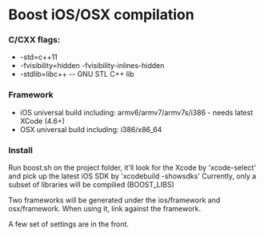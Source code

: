 Boost iOS/OSX compilation
=====

### C/CXX flags:
* -std=c++11
* -fvisibility=hidden -fvisibility-inlines-hidden
* -stdlib=libc++ -- GNU STL C++ lib

### Framework
* iOS universal build including: armv6/armv7/armv7s/i386 - needs latest XCode (4.6+)
* OSX universal build including: i386/x86_64

### Install
Run boost.sh on the project folder, it'll look for the Xcode by 'xcode-select' and pick up the latest iOS SDK by 'xcodebuild -showsdks'
Currently, only a subset of libraries will be compilied (BOOST_LIBS)

Two frameworks will be generated under the ios/framework and osx/framework. When using it, link against the framework.

A few set of settings are in the front.
